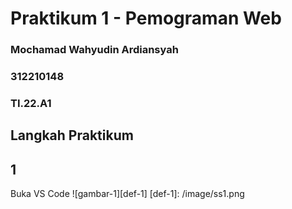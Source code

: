 # Praktikum 1 - Pemograman Web
### Mochamad Wahyudin Ardiansyah
### 312210148
### TI.22.A1

## Langkah Praktikum 
## 1
Buka VS Code 
![gambar-1][def-1]
[def-1]: /image/ss1.png